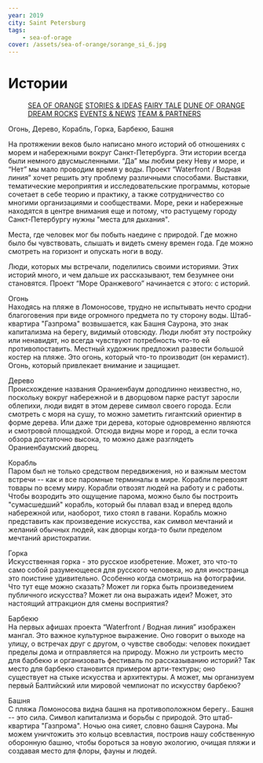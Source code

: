 ```yaml
---
year: 2019
city: Saint Petersburg
tags:
    - sea-of-orage
cover: /assets/sea-of-orange/sorange_si_6.jpg
---
```


# Истории

<Menu>
<a href="/sea-of-orange">SEA OF ORANGE</a>
<a href="/sea-of-orange/stories-and-ideas">STORIES & IDEAS</a>
<a href="/sea-of-orange/fairytale">FAIRY TALE</a>
<a href="/sea-of-orange/dune-of-orange">DUNE OF ORANGE</a>
<a href="/sea-of-orange/dreamrocks">DREAM ROCKS</a>
<a href="/sea-of-orange/events-and-news">EVENTS & NEWS</a>
<a href="/sea-of-orange/team-and-partners">TEAM & PARTNERS</a>
</Menu>

Огонь, Дерево, Корабль, Горка, Барбекю, Башня

На протяжении веков было написано много историй об отношениях с морем и набережными вокруг Санкт-Петербурга. Эти истории всегда были немного двусмысленными. “Да” мы любим реку Неву и море, и  “Нет” мы мало проводим время у воды. Проект “Waterfront / Водная линия” хочет решить эту проблему различными способами. Выставки, тематические мероприятия и исследовательские программы, которые сочетает в себе теорию и практику, а также сотрудничество со многими организациями и сообществами. Море, реки и набережные находятся в центре внимания еще и потому, что растущему городу Санкт-Петербургу нужны "места для дыхания".

Места, где человек мог бы побыть наедине с природой. Где можно было бы чувствовать, слышать и видеть смену времен года. Где можно смотреть на горизонт и опускать ноги в воду.

Люди, которых мы встречали, поделились своими историями. Этих историй много, и чем дальше их рассказывают, тем безумнее они становятся. Проект “Море Оранжевого” начинается с этого: с историй.

Огонь<br/>
Находясь на  пляже в Ломоносове, трудно не испытывать нечто сродни благоговения при виде огромного предмета по ту сторону воды. Штаб-квартира "Газпрома" возвышается, как Башня Саурона, это знак капитализма на берегу, видимый отовсюду. Люди любят эту постройку или ненавидят, но всегда чувствуют потребность что-то ей противопоставить. Местный художник предложил развести большой костер на пляже. Это огонь, который что-то производит (он керамист). Огонь, который привлекает внимание и защищает.

Дерево<br/>
Происхождение названия Ораниенбаум доподлинно неизвестно, но, поскольку вокруг набережной и в дворцовом парке растут заросли облепихи, люди видят в этом дереве символ своего города. Если смотреть с моря на сушу, то можно заметить гигантский ориентир в форме дерева. Или даже три дерева, которые одновременно являются и смотровой площадкой. Отсюда видны море и город, а если точка обзора достаточно высока, то можно даже разглядеть Ораниенбаумский дворец.

Корабль<br/>
Паром был не только средством передвижения, но и важным местом встречи -- как и все паромные терминалы в мире. Корабли перевозят товары по всему миру. Корабли отвозят людей на работу и с работы. Чтобы возродить это ощущение парома, можно было бы построить "сумасшедший" корабль, который бы плавал взад и вперед вдоль набережной или, наоборот, тихо стоял в гавани. Корабль можно представить как произведение искусства, как символ мечтаний и желаний обычных людей, как дворцы когда-то были пределом мечтаний аристократии.

Горка<br/>
Искусственная горка - это русское изобретение. Может, это что-то само собой разумеющееся для русского человека, но для иностранца это поистине удивительно. Особенно когда смотришь на фотографии. Что тут еще можно сказать?
Может ли горка быть произведением публичного искусства? Может ли она выражать идеи? Может, это настоящий аттракцион для смены восприятия?

Барбекю<br/>
На первых афишах проекта “Waterfront / Водная линия” изображен мангал. Это важное культурное выражение. Оно говорит о выходе на улицу, о встречах друг с другом, о чувстве свободы: человек покидает пределы дома и отправляется на природу. Можно ли устроить место для барбекю и организовать фестиваль по рассказыванию историй? Так место для барбекю становится примером арти-тектуры; оно существует на стыке искусства и архитектуры. А может, мы организуем первый Балтийский или мировой чемпионат по искусству барбекю?

Башня<br/>
С пляжа Ломоносова видна башня на противоположном берегу.. Башня -- это сила. Символ капитализма и борьбы с природой. Это штаб-квартира "Газпрома". Ночью она сияет, словно башня Саурона. Мы можем уничтожить это кольцо всевластия, построив нашу собственную оборонную башню, чтобы бороться за новую экологию, очищая пляжи и создавая место для флоры, фауны и людей.

